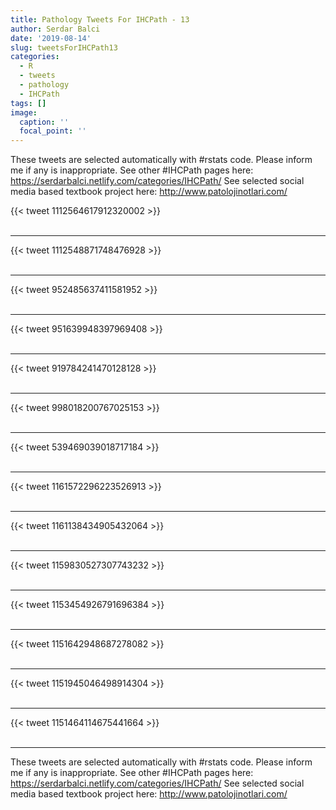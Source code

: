 ```yaml
---
title: Pathology Tweets For IHCPath - 13
author: Serdar Balci
date: '2019-08-14'
slug: tweetsForIHCPath13
categories:
  - R
  - tweets
  - pathology
  - IHCPath
tags: []
image:
  caption: ''
  focal_point: ''
---
```



These tweets are selected automatically with #rstats code. Please inform me if any is inappropriate.
See other #IHCPath pages here: https://serdarbalci.netlify.com/categories/IHCPath/ 
See selected social media based textbook project here: http://www.patolojinotlari.com/

{{< tweet 1112564617912320002 >}}
<br>
<br>
<hr>
{{< tweet 1112548871748476928 >}}
<br>
<br>
<hr>
{{< tweet 952485637411581952 >}}
<br>
<br>
<hr>
{{< tweet 951639948397969408 >}}
<br>
<br>
<hr>
{{< tweet 919784241470128128 >}}
<br>
<br>
<hr>
{{< tweet 998018200767025153 >}}
<br>
<br>
<hr>
{{< tweet 539469039018717184 >}}
<br>
<br>
<hr>
{{< tweet 1161572296223526913 >}}
<br>
<br>
<hr>
{{< tweet 1161138434905432064 >}}
<br>
<br>
<hr>
{{< tweet 1159830527307743232 >}}
<br>
<br>
<hr>
{{< tweet 1153454926791696384 >}}
<br>
<br>
<hr>
{{< tweet 1151642948687278082 >}}
<br>
<br>
<hr>
{{< tweet 1151945046498914304 >}}
<br>
<br>
<hr>
{{< tweet 1151464114675441664 >}}
<br>
<br>
<hr>


These tweets are selected automatically with #rstats code. Please inform me if any is inappropriate.
See other #IHCPath pages here: https://serdarbalci.netlify.com/categories/IHCPath/ 
See selected social media based textbook project here: http://www.patolojinotlari.com/
